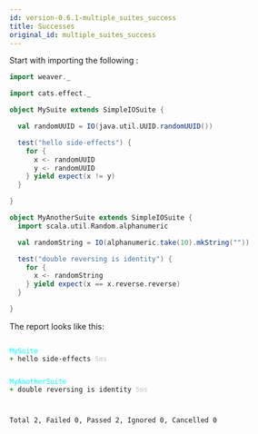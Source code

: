 ```yaml
---
id: version-0.6.1-multiple_suites_success
title: Successes
original_id: multiple_suites_success
---
```


Start with importing the following :

```scala
import weaver._
```

```scala
import cats.effect._

object MySuite extends SimpleIOSuite {

  val randomUUID = IO(java.util.UUID.randomUUID())

  test("hello side-effects") {
    for {
      x <- randomUUID
      y <- randomUUID
    } yield expect(x != y)
  }

}

object MyAnotherSuite extends SimpleIOSuite {
  import scala.util.Random.alphanumeric

  val randomString = IO(alphanumeric.take(10).mkString(""))

  test("double reversing is identity") {
    for {
      x <- randomString
    } yield expect(x == x.reverse.reverse)
  }

}
```

The report looks like this:

<div class='terminal'><pre><code class = 'nohighlight'>
<span style='color: cyan'>MySuite</span>
<span style='color: green'>+&nbsp;</span>hello&nbsp;side-effects&nbsp;<span style='color: lightgray'><b>5ms</span></b>

<span style='color: cyan'>MyAnotherSuite</span>
<span style='color: green'>+&nbsp;</span>double&nbsp;reversing&nbsp;is&nbsp;identity&nbsp;<span style='color: lightgray'><b>5ms</span></b>

Total&nbsp;2,&nbsp;Failed&nbsp;0,&nbsp;Passed&nbsp;2,&nbsp;Ignored&nbsp;0,&nbsp;Cancelled&nbsp;0
</code></pre></div>
